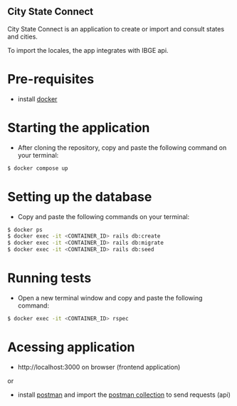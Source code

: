 ## City State Connect

City State Connect is an application to create or import and consult states and cities.

To import the locales, the app integrates with IBGE api.

# Pre-requisites

- install [docker](https://docs.docker.com/get-docker/)

# Starting the application

- After cloning the repository, copy and paste the following command on your terminal:

```bash
$ docker compose up
```

# Setting up the database

- Copy and paste the following commands on your terminal:

```bash
$ docker ps
$ docker exec -it <CONTAINER_ID> rails db:create
$ docker exec -it <CONTAINER_ID> rails db:migrate
$ docker exec -it <CONTAINER_ID> rails db:seed
```

# Running tests

- Open a new terminal window and copy and paste the following command:

```bash
$ docker exec -it <CONTAINER_ID> rspec
```

# Acessing application

- http://localhost:3000 on browser (frontend application)

or

- install [postman](https://www.postman.com/downloads/) and import the [postman collection](https://github.com/fabianaramos/city_state_connect/blob/main/city_state_connect.postman_collection.json) to send requests (api)
